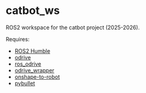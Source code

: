 # catbot_ws

ROS2 workspace for the catbot project (2025-2026).

Requires:
- [ROS2 Humble](https://docs.ros.org/en/humble/Installation.html)
- [odrive](https://pypi.org/project/odrive/)
- [ros_odrive](https://github.com/odriverobotics/ros_odrive)
- [odrive_wrapper](https://github.com/rice-robotics-club/odrive_wrapper)
- [onshape-to-robot](https://pypi.org/project/onshape-to-robot/)
- [pybullet](https://pypi.org/project/pybullet/)